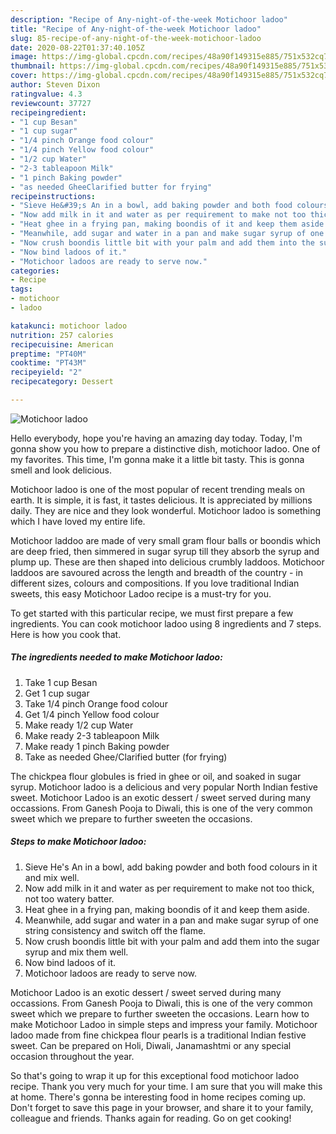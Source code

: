 ```yaml
---
description: "Recipe of Any-night-of-the-week Motichoor ladoo"
title: "Recipe of Any-night-of-the-week Motichoor ladoo"
slug: 85-recipe-of-any-night-of-the-week-motichoor-ladoo
date: 2020-08-22T01:37:40.105Z
image: https://img-global.cpcdn.com/recipes/48a90f149315e885/751x532cq70/motichoor-ladoo-recipe-main-photo.jpg
thumbnail: https://img-global.cpcdn.com/recipes/48a90f149315e885/751x532cq70/motichoor-ladoo-recipe-main-photo.jpg
cover: https://img-global.cpcdn.com/recipes/48a90f149315e885/751x532cq70/motichoor-ladoo-recipe-main-photo.jpg
author: Steven Dixon
ratingvalue: 4.3
reviewcount: 37727
recipeingredient:
- "1 cup Besan"
- "1 cup sugar"
- "1/4 pinch Orange food colour"
- "1/4 pinch Yellow food colour"
- "1/2 cup Water"
- "2-3 tableapoon Milk"
- "1 pinch Baking powder"
- "as needed GheeClarified butter for frying"
recipeinstructions:
- "Sieve He&#39;s An in a bowl, add baking powder and both food colours in it and mix well."
- "Now add milk in it and water as per requirement to make not too thick, not too watery batter."
- "Heat ghee in a frying pan, making boondis of it and keep them aside."
- "Meanwhile, add sugar and water in a pan and make sugar syrup of one string consistency and switch off the flame."
- "Now crush boondis little bit with your palm and add them into the sugar syrup and mix them well."
- "Now bind ladoos of it."
- "Motichoor ladoos are ready to serve now."
categories:
- Recipe
tags:
- motichoor
- ladoo

katakunci: motichoor ladoo 
nutrition: 257 calories
recipecuisine: American
preptime: "PT40M"
cooktime: "PT43M"
recipeyield: "2"
recipecategory: Dessert

---
```



![Motichoor ladoo](https://img-global.cpcdn.com/recipes/48a90f149315e885/751x532cq70/motichoor-ladoo-recipe-main-photo.jpg)

Hello everybody, hope you're having an amazing day today. Today, I'm gonna show you how to prepare a distinctive dish, motichoor ladoo. One of my favorites. This time, I'm gonna make it a little bit tasty. This is gonna smell and look delicious.

Motichoor ladoo is one of the most popular of recent trending meals on earth. It is simple, it is fast, it tastes delicious. It is appreciated by millions daily. They are nice and they look wonderful. Motichoor ladoo is something which I have loved my entire life.

Motichoor laddoo are made of very small gram flour balls or boondis which are deep fried, then simmered in sugar syrup till they absorb the syrup and plump up. These are then shaped into delicious crumbly laddoos. Motichoor laddoos are savoured across the length and breadth of the country - in different sizes, colours and compositions. If you love traditional Indian sweets, this easy Motichoor Ladoo recipe is a must-try for you.


To get started with this particular recipe, we must first prepare a few ingredients. You can cook motichoor ladoo using 8 ingredients and 7 steps. Here is how you cook that.

<!--inarticleads1-->

##### The ingredients needed to make Motichoor ladoo:

1. Take 1 cup Besan
1. Get 1 cup sugar
1. Take 1/4 pinch Orange food colour
1. Get 1/4 pinch Yellow food colour
1. Make ready 1/2 cup Water
1. Make ready 2-3 tableapoon Milk
1. Make ready 1 pinch Baking powder
1. Take as needed Ghee/Clarified butter (for frying)


The chickpea flour globules is fried in ghee or oil, and soaked in sugar syrup. Motichoor ladoo is a delicious and very popular North Indian festive sweet. Motichoor Ladoo is an exotic dessert / sweet served during many occassions. From Ganesh Pooja to Diwali, this is one of the very common sweet which we prepare to further sweeten the occasions. 

<!--inarticleads2-->

##### Steps to make Motichoor ladoo:

1. Sieve He&#39;s An in a bowl, add baking powder and both food colours in it and mix well.
1. Now add milk in it and water as per requirement to make not too thick, not too watery batter.
1. Heat ghee in a frying pan, making boondis of it and keep them aside.
1. Meanwhile, add sugar and water in a pan and make sugar syrup of one string consistency and switch off the flame.
1. Now crush boondis little bit with your palm and add them into the sugar syrup and mix them well.
1. Now bind ladoos of it.
1. Motichoor ladoos are ready to serve now.


Motichoor Ladoo is an exotic dessert / sweet served during many occassions. From Ganesh Pooja to Diwali, this is one of the very common sweet which we prepare to further sweeten the occasions. Learn how to make Motichoor Ladoo in simple steps and impress your family. Motichoor ladoo made from fine chickpea flour pearls is a traditional Indian festive sweet. Can be prepared on Holi, Diwali, Janamashtmi or any special occasion throughout the year. 

So that's going to wrap it up for this exceptional food motichoor ladoo recipe. Thank you very much for your time. I am sure that you will make this at home. There's gonna be interesting food in home recipes coming up. Don't forget to save this page in your browser, and share it to your family, colleague and friends. Thanks again for reading. Go on get cooking!
